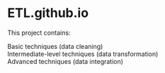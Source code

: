 # ETL.github.io

This project contains:

Basic techniques (data cleaning) <br>Intermediate-level techniques (data transformation) <br>Advanced techniques (data integration)
